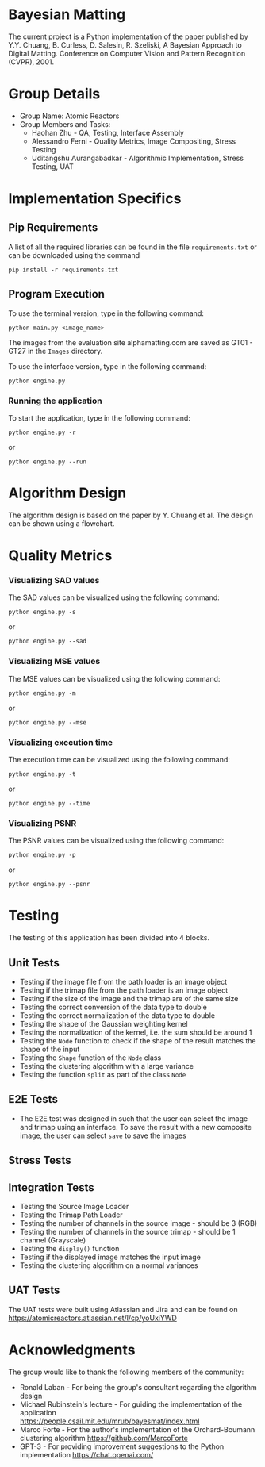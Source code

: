 # **Bayesian Matting**
The current project is a Python implementation of the paper published by Y.Y. Chuang, B. Curless, D. Salesin, R. Szeliski, A Bayesian Approach to Digital Matting.
Conference on Computer Vision and Pattern Recognition (CVPR), 2001.

# Group Details
* Group Name: Atomic Reactors
* Group Members and Tasks: 
  * Haohan Zhu -  QA, Testing, Interface Assembly
  * Alessandro Ferni - Quality Metrics, Image Compositing, Stress Testing
  * Uditangshu Aurangabadkar - Algorithmic Implementation, Stress Testing, UAT
# Implementation Specifics
## Pip Requirements
A list of all the required libraries can be found in the file `requirements.txt` or can be downloaded using the command
```
pip install -r requirements.txt
```

## Program Execution
To use the terminal version, type in the following command:
```
python main.py <image_name>
```
The images from the evaluation site alphamatting.com are saved as GT01 - GT27 in the `Images` directory. 

To use the interface version, type in the following command:
```
python engine.py
```
### Running the application
To start the application, type in the following command:
```
python engine.py -r
```
or 
```
python engine.py --run
```

# Algorithm Design
The algorithm design is based on the paper by Y. Chuang et al. The design can be shown using a flowchart.

# Quality Metrics
### Visualizing SAD values
The SAD values can be visualized using the following command:
```
python engine.py -s
```
or 
```
python engine.py --sad
```

### Visualizing MSE values
The MSE values can be visualized using the following command:
```
python engine.py -m
```
or 
```
python engine.py --mse
```

### Visualizing execution time
The execution time can be visualized using the following command:
```
python engine.py -t
```
or 
```
python engine.py --time
```

### Visualizing PSNR
The PSNR values can be visualized using the following command:
```
python engine.py -p
```
or 
```
python engine.py --psnr
```
# Testing
The testing of this application has been divided into 4 blocks.
## Unit Tests
* Testing if the image file from the path loader is an image object
* Testing if the trimap file from the path loader is an image object
* Testing if the size of the image and the trimap are of the same size
* Testing the correct conversion of the data type to double
* Testing the correct normalization of the data type to double
* Testing the shape of the Gaussian weighting kernel
* Testing the normalization of the kernel, i.e. the sum should be around 1
* Testing the `Node` function to check if the shape of the result matches the shape of the input
* Testing the `Shape` function of the `Node` class
* Testing the clustering algorithm with a large variance
* Testing the function `split` as part of the class `Node`
## E2E Tests
* The E2E test was designed in such that the user can select the image and trimap using an interface. To save the result with a new composite image, the user can select `save` to save the images
## Stress Tests
## Integration Tests
* Testing the Source Image Loader
* Testing the Trimap Path Loader
* Testing the number of channels in the source image - should be 3 (RGB)
* Testing the number of channels in the source trimap - should be 1 channel (Grayscale)
* Testing the `display()` function
* Testing if the displayed image matches the input image
* Testing the clustering algorithm on a normal variances
## UAT Tests
The UAT tests were built using Atlassian and Jira and can be found on https://atomicreactors.atlassian.net/l/cp/yoUxiYWD 

# Acknowledgments
The group would like to thank the following members of the community:
* Ronald Laban - For being the group's consultant regarding the algorithm design
* Michael Rubinstein's lecture - For guiding the implementation of the application\
https://people.csail.mit.edu/mrub/bayesmat/index.html
* Marco Forte - For the author's implementation of the Orchard-Boumann clustering algorithm
https://github.com/MarcoForte
* GPT-3 - For providing improvement suggestions to the Python implementation
https://chat.openai.com/


